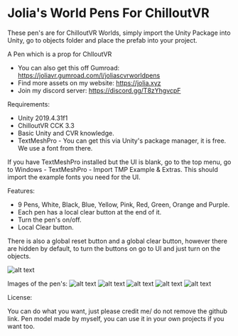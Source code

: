 # Jolia's World Pens For ChilloutVR

These pen's are for ChilloutVR Worlds, simply import the Unity Package into Unity, go to objects folder and place the prefab into your project.

A Pen which is a prop for ChlloutVR

- You can also get this off Gumroad: https://joliavr.gumroad.com/l/joliascvrworldpens
- Find more assets on my website: https://jolia.xyz
- Join my discord server: https://discord.gg/T8zYhgvcpF

Requirements:

- Unity 2019.4.31f1
- ChilloutVR CCK 3.3
- Basic Unity and CVR knowledge.
- TextMeshPro - You can get this via Unity's package manager, it is free. We use a font from there.

If you have TextMeshPro installed but the UI is blank, go to the top menu, go to Windows - TextMeshPro - Import TMP Example & Extras. This should import the example fonts you need for the UI.

Features:

- 9 Pens, White, Black, Blue, Yellow, Pink, Red, Green, Orange and Purple.
- Each pen has a local clear button at the end of it.
- Turn the pen's on/off.
- Local Clear button.

There is also a global reset button and a global clear button, however there are hidden by default, to turn the buttons on go to UI and just turn on the objects.

![alt text](https://i.imgur.com/2AarESA.jpeg)


Images of the pen's:
![alt text](https://cloud.jolia.xyz/s/sa3iwEyQ5Zi8fCm/download/20220810125532_1.jpg)
![alt text](https://cloud.jolia.xyz/s/kPQdddfZGfwWZQC/download/20220810125541_1.jpg)
![alt text](https://cloud.jolia.xyz/s/fQiEbc5AfJAxm8N/download/20220810125546_1.jpg)
![alt text](https://cloud.jolia.xyz/s/ZW6KwBGjtmJawpM/download/20220810125549_1.jpg)
![alt text](https://cloud.jolia.xyz/s/AaHG5T2Ega58Lp2/download/20220810125600_1.jpg)

License:

You can do what you want, just please credit me/ do not remove the github link. Pen model made by myself, you can use it in your own projects if you want too.
